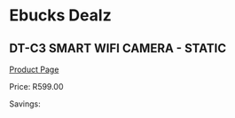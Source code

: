 
# Ebucks Dealz
## DT-C3 SMART WIFI CAMERA - STATIC
[Product Page](https://www.ebucks.com/web/shop/productSelected.do?prodId=1097648796&catId=714994827)

Price: R599.00

Savings: 


	